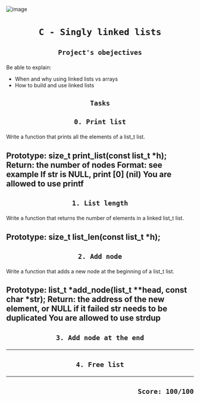 ![image](https://www.sanfoundry.com/wp-content/uploads/2022/08/singly-linked-list-example.png)
# <p align=center>`C - Singly linked lists`</p>
## <p align=center> `Project's obejectives` </p>
Be able to explain:
- When and why using linked lists vs arrays
- How to build and use linked lists

## <p align=center>`Tasks`</p>
## <p align=center>`0. Print list`</p>
Write a function that prints all the elements of a list_t list.

Prototype: size_t print_list(const list_t *h);
Return: the number of nodes
Format: see example
If str is NULL, print [0] (nil)
You are allowed to use printf
-------------------------------------------------
## <p align=center>`1. List length`</p>
Write a function that returns the number of elements in a linked list_t list.

Prototype: size_t list_len(const list_t *h);
-------------------------------------------------
## <p align=center>`2. Add node`</p>
Write a function that adds a new node at the beginning of a list_t list.

Prototype: list_t *add_node(list_t **head, const char *str);
Return: the address of the new element, or NULL if it failed
str needs to be duplicated
You are allowed to use strdup
-------------------------------------------------
## <p align=center>`3. Add node at the end`</p>

-------------------------------------------------
## <p align=center>`4. Free list`</p>

-------------------------------------------------

## <p align=right>`Score: 100/100`</p>
